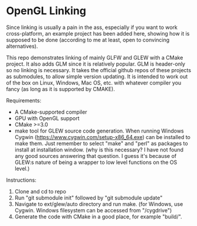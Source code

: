 # OpenGL Linking
Since linking is usually a pain in the ass, especially if you want to work cross-platform,
an example project has been added here, showing how it is supposed to be done (according to
me at least, open to convincing alternatives).

This repo demonstrates linking of mainly GLFW and GLEW with a CMake project.
It also adds GLM since it is relatively popular. GLM is header-only so no linking is necessary.
It takes the official github repos of these projects as submodules, to allow simple version updating.
It is intended to work out of the box on Linux, Windows, Mac OS, etc. with whatever compiler you fancy
(as long as it is supported by CMAKE).

Requirements:
* A CMake-supported compiler
* GPU with OpenGL support
* CMake >=3.0
* make tool for GLEW source code generation. When running Windows Cygwin (https://www.cygwin.com/setup-x86_64.exe) can
  be installed to make them. Just remember to select "make" and "perl" as packages to install at installation window.
  (why is this necessary? I have not found any good sources answering that question. I guess it's because of GLEW:s
  nature of being a wrapper to low level functions on the OS level.)

Instructions:
1. Clone and cd to repo
2. Run "git submodule init" followed by "git submodule update"
2. Navigate to ext/glew/auto directory and run make. (for Windows, use Cygwin. Windows filesystem can be accessed from
   "/cygdrive")
3. Generate the code with CMake in a good place, for example "build/".
